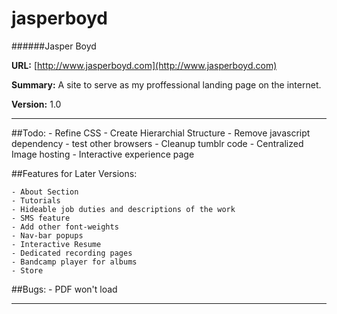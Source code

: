 jasperboyd 
==========
######Jasper Boyd

__URL:__ [http://www.jasperboyd.com](http://www.jasperboyd.com)

__Summary:__ A site to serve as my proffessional landing page on the internet. 

__Version:__ 1.0

---

##Todo:
	- Refine CSS 
	- Create Hierarchial Structure
	- Remove javascript dependency
	- test other browsers 
	- Cleanup tumblr code
	- Centralized Image hosting
	- Interactive experience page
	
##Features for Later Versions: 

	- About Section
	- Tutorials 
	- Hideable job duties and descriptions of the work
	- SMS feature
	- Add other font-weights
	- Nav-bar popups
	- Interactive Resume
	- Dedicated recording pages
	- Bandcamp player for albums
	- Store
	
	
##Bugs:
	- PDF won't load
	

---

	 
